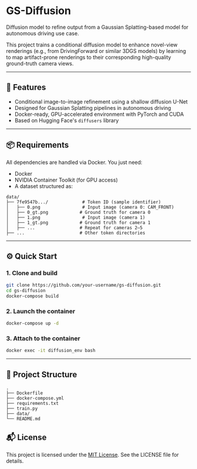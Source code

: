 
# GS-Diffusion

Diffusion model to refine output from a Gaussian Splatting-based model for autonomous driving use case.

This project trains a conditional diffusion model to enhance novel-view renderings (e.g., from DrivingForward or similar 3DGS models) by learning to map artifact-prone renderings to their corresponding high-quality ground-truth camera views.

---

## 🚀 Features

- Conditional image-to-image refinement using a shallow diffusion U-Net
- Designed for Gaussian Splatting pipelines in autonomous driving
- Docker-ready, GPU-accelerated environment with PyTorch and CUDA
- Based on Hugging Face's `diffusers` library

---

## 📦 Requirements

All dependencies are handled via Docker. You just need:

- Docker
- NVIDIA Container Toolkit (for GPU access)
- A dataset structured as:

```
data/
├── 7fe9547b.../             # Token ID (sample identifier)
│   ├── 0.png                # Input image (camera 0: CAM_FRONT)
│   ├── 0_gt.png            # Ground truth for camera 0
│   ├── 1.png                # Input image (camera 1)
│   ├── 1_gt.png            # Ground truth for camera 1
│   ├── ...                 # Repeat for cameras 2–5
├── ...                     # Other token directories
```


---

## ⚙️ Quick Start

### 1. Clone and build

```bash
git clone https://github.com/your-username/gs-diffusion.git
cd gs-diffusion
docker-compose build
````

### 2. Launch the container

```bash
docker-compose up -d
```

### 3. Attach to the container

```bash
docker exec -it diffusion_env bash
```

---



## 📁 Project Structure

```
.
├── Dockerfile
├── docker-compose.yml
├── requirements.txt
├── train.py
├── data/
└── README.md
```

## 📬 License

This project is licensed under the [MIT License](./LICENSE). See the LICENSE file for details.

